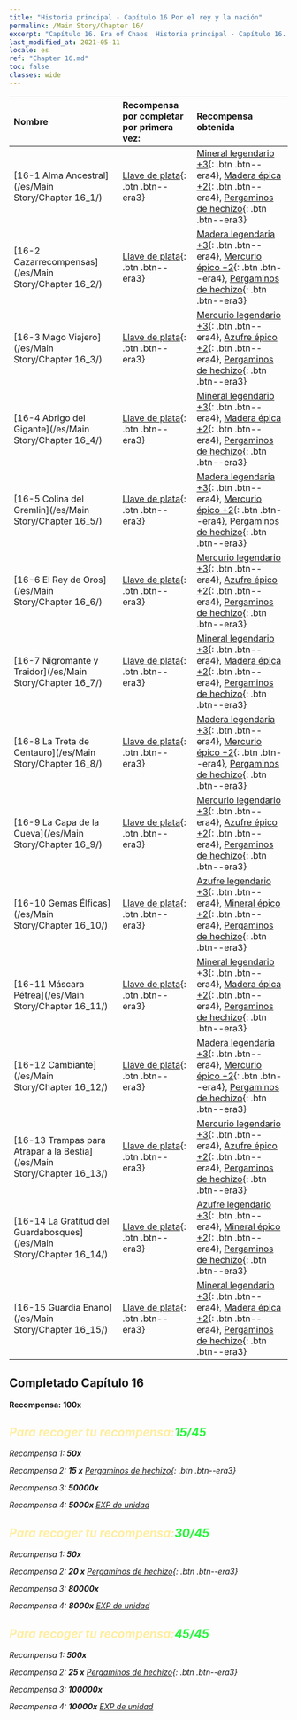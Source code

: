 ```yaml
---
title: "Historia principal - Capítulo 16 Por el rey y la nación"
permalink: /Main Story/Chapter 16/
excerpt: "Capítulo 16. Era of Chaos  Historia principal - Capítulo 16. Por el rey y la nación"
last_modified_at: 2021-05-11
locale: es
ref: "Chapter 16.md"
toc: false
classes: wide
---
```


  | Nombre |  Recompensa por completar por primera vez: | Recompensa obtenida |
  |:------------|:------------|:------------| 
  | [16-1 Alma Ancestral](/es/Main Story/Chapter 16_1/) | [Llave de plata](/ItemsES/con_693/){: .btn .btn--era3} | [Mineral legendario +3](/ItemsES/mat_54/){: .btn .btn--era4}, [Madera épica +2](/ItemsES/mat_48/){: .btn .btn--era4}, [Pergaminos de hechizo](/ItemsES/con_694/){: .btn .btn--era3} |
  | [16-2 Cazarrecompensas](/es/Main Story/Chapter 16_2/) | [Llave de plata](/ItemsES/con_693/){: .btn .btn--era3} | [Madera legendaria +3](/ItemsES/mat_55/){: .btn .btn--era4}, [Mercurio épico +2](/ItemsES/mat_49/){: .btn .btn--era4}, [Pergaminos de hechizo](/ItemsES/con_694/){: .btn .btn--era3} |
  | [16-3 Mago Viajero](/es/Main Story/Chapter 16_3/) | [Llave de plata](/ItemsES/con_693/){: .btn .btn--era3} | [Mercurio legendario +3](/ItemsES/mat_56/){: .btn .btn--era4}, [Azufre épico +2](/ItemsES/mat_50/){: .btn .btn--era4}, [Pergaminos de hechizo](/ItemsES/con_694/){: .btn .btn--era3} |
  | [16-4 Abrigo del Gigante](/es/Main Story/Chapter 16_4/) | [Llave de plata](/ItemsES/con_693/){: .btn .btn--era3} | [Mineral legendario +3](/ItemsES/mat_54/){: .btn .btn--era4}, [Madera épica +2](/ItemsES/mat_48/){: .btn .btn--era4}, [Pergaminos de hechizo](/ItemsES/con_694/){: .btn .btn--era3} |
  | [16-5 Colina del Gremlin](/es/Main Story/Chapter 16_5/) | [Llave de plata](/ItemsES/con_693/){: .btn .btn--era3} | [Madera legendaria +3](/ItemsES/mat_55/){: .btn .btn--era4}, [Mercurio épico +2](/ItemsES/mat_49/){: .btn .btn--era4}, [Pergaminos de hechizo](/ItemsES/con_694/){: .btn .btn--era3} |
  | [16-6 El Rey de Oros](/es/Main Story/Chapter 16_6/) | [Llave de plata](/ItemsES/con_693/){: .btn .btn--era3} | [Mercurio legendario +3](/ItemsES/mat_56/){: .btn .btn--era4}, [Azufre épico +2](/ItemsES/mat_50/){: .btn .btn--era4}, [Pergaminos de hechizo](/ItemsES/con_694/){: .btn .btn--era3} |
  | [16-7 Nigromante y Traidor](/es/Main Story/Chapter 16_7/) | [Llave de plata](/ItemsES/con_693/){: .btn .btn--era3} | [Mineral legendario +3](/ItemsES/mat_54/){: .btn .btn--era4}, [Madera épica +2](/ItemsES/mat_48/){: .btn .btn--era4}, [Pergaminos de hechizo](/ItemsES/con_694/){: .btn .btn--era3} |
  | [16-8 La Treta de Centauro](/es/Main Story/Chapter 16_8/) | [Llave de plata](/ItemsES/con_693/){: .btn .btn--era3} | [Madera legendaria +3](/ItemsES/mat_55/){: .btn .btn--era4}, [Mercurio épico +2](/ItemsES/mat_49/){: .btn .btn--era4}, [Pergaminos de hechizo](/ItemsES/con_694/){: .btn .btn--era3} |
  | [16-9 La Capa de la Cueva](/es/Main Story/Chapter 16_9/) | [Llave de plata](/ItemsES/con_693/){: .btn .btn--era3} | [Mercurio legendario +3](/ItemsES/mat_56/){: .btn .btn--era4}, [Azufre épico +2](/ItemsES/mat_50/){: .btn .btn--era4}, [Pergaminos de hechizo](/ItemsES/con_694/){: .btn .btn--era3} |
  | [16-10 Gemas Élficas](/es/Main Story/Chapter 16_10/) | [Llave de plata](/ItemsES/con_693/){: .btn .btn--era3} | [Azufre legendario +3](/ItemsES/mat_57/){: .btn .btn--era4}, [Mineral épico +2](/ItemsES/mat_47/){: .btn .btn--era4}, [Pergaminos de hechizo](/ItemsES/con_694/){: .btn .btn--era3} |
  | [16-11 Máscara Pétrea](/es/Main Story/Chapter 16_11/) | [Llave de plata](/ItemsES/con_693/){: .btn .btn--era3} | [Mineral legendario +3](/ItemsES/mat_54/){: .btn .btn--era4}, [Madera épica +2](/ItemsES/mat_48/){: .btn .btn--era4}, [Pergaminos de hechizo](/ItemsES/con_694/){: .btn .btn--era3} |
  | [16-12 Cambiante](/es/Main Story/Chapter 16_12/) | [Llave de plata](/ItemsES/con_693/){: .btn .btn--era3} | [Madera legendaria +3](/ItemsES/mat_55/){: .btn .btn--era4}, [Mercurio épico +2](/ItemsES/mat_49/){: .btn .btn--era4}, [Pergaminos de hechizo](/ItemsES/con_694/){: .btn .btn--era3} |
  | [16-13 Trampas para Atrapar a la Bestia](/es/Main Story/Chapter 16_13/) | [Llave de plata](/ItemsES/con_693/){: .btn .btn--era3} | [Mercurio legendario +3](/ItemsES/mat_56/){: .btn .btn--era4}, [Azufre épico +2](/ItemsES/mat_50/){: .btn .btn--era4}, [Pergaminos de hechizo](/ItemsES/con_694/){: .btn .btn--era3} |
  | [16-14 La Gratitud del Guardabosques](/es/Main Story/Chapter 16_14/) | [Llave de plata](/ItemsES/con_693/){: .btn .btn--era3} | [Azufre legendario +3](/ItemsES/mat_57/){: .btn .btn--era4}, [Mineral épico +2](/ItemsES/mat_47/){: .btn .btn--era4}, [Pergaminos de hechizo](/ItemsES/con_694/){: .btn .btn--era3} |
  | [16-15 Guardia Enano](/es/Main Story/Chapter 16_15/) | [Llave de plata](/ItemsES/con_693/){: .btn .btn--era3} | [Mineral legendario +3](/ItemsES/mat_54/){: .btn .btn--era4}, [Madera épica +2](/ItemsES/mat_48/){: .btn .btn--era4}, [Pergaminos de hechizo](/ItemsES/con_694/){: .btn .btn--era3} |


## Completado Capítulo 16

 **Recompensa:**  **100x** <i class="fas fa-gem"/>



## <span style="color: #ffeea0">Para recoger tu recompensa:</span><span style="color: #27f73a">15/45</span>

 Recompensa 1:  **50x** <i class="fas fa-gem"/>

 Recompensa 2: **15 x** [Pergaminos de hechizo](/ItemsES/con_694/){: .btn .btn--era3}

 Recompensa 3:  **50000x** <i class="fas fa-coins"/>

 Recompensa 4:  **5000x** [EXP de unidad](/ItemsES/con_902/)



## <span style="color: #ffeea0">Para recoger tu recompensa:</span><span style="color: #27f73a">30/45</span>

 Recompensa 1:  **50x** <i class="fas fa-gem"/>

 Recompensa 2: **20 x** [Pergaminos de hechizo](/ItemsES/con_694/){: .btn .btn--era3}

 Recompensa 3:  **80000x** <i class="fas fa-coins"/>

 Recompensa 4:  **8000x** [EXP de unidad](/ItemsES/con_902/)



## <span style="color: #ffeea0">Para recoger tu recompensa:</span><span style="color: #27f73a">45/45</span>

 Recompensa 1:  **500x** <i class="fas fa-gem"/>

 Recompensa 2: **25 x** [Pergaminos de hechizo](/ItemsES/con_694/){: .btn .btn--era3}

 Recompensa 3:  **100000x** <i class="fas fa-coins"/>

 Recompensa 4:  **10000x** [EXP de unidad](/ItemsES/con_902/)

